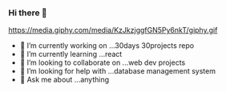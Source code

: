 ### Hi there 👋
https://media.giphy.com/media/KzJkzjggfGN5Py6nkT/giphy.gif

<!--
**Rehan6225/Rehan6225** is a ✨ _special_ ✨ repository because its `README.md` (this file) appears on your GitHub profile.-->



- 🔭 I’m currently working on ...30days 30projects repo
- 🌱 I’m currently learning ...react
- 👯 I’m looking to collaborate on ...web dev projects
- 🤔 I’m looking for help with ...database management system
- 💬 Ask me about ...anything
<!-- 📫 How to reach me: ...
- 😄 Pronouns: ...
- ⚡ Fun fact: ...
-->
